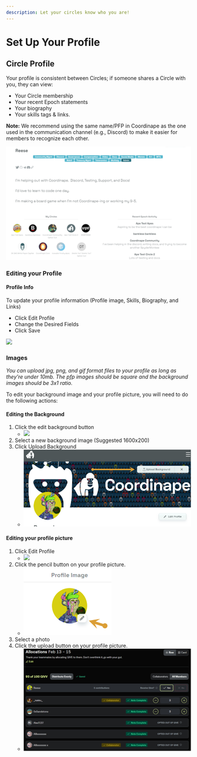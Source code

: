 ```yaml
---
description: Let your circles know who you are!
---
```


# Set Up Your Profile

## Circle Profile

Your profile is consistent between Circles; if someone shares a Circle with you, they can view:

* Your Circle membership
* Your recent Epoch statements
* Your biography
* Your skills tags & links.

**Note:** We recommend using the same name/PFP in Coordinape as the one used in the communication channel (e.g., Discord) to make it easier for members to recognize each other.

![Coordinape Member Profile](<../../../.gitbook/assets/image (20) (1).png>)

### Editing your Profile

#### Profile Info

To update your profile information (Profile image, Skills, Biography, and Links)

* Click Edit Profile
* Change the Desired Fields
* Click Save

![](../../../.gitbook/assets/How\_to\_Coordinape13.jpg)

### **Images**

_You can upload jpg, png, and gif format files to your profile as long as they're under 10mb. The pfp images should be square and the background images should be 3x1 ratio._

&#x20;To edit your background image and your profile picture, you will need to do the following actions:

#### Editing the Background

1. Click the edit background button
   * ![](<../../../.gitbook/assets/image (42).png>)
2. Select a new background image (Suggested 1600x200)
3. Click Upload Background
   * ![](<../../../.gitbook/assets/image (34) (1).png>)

#### Editing your profile picture

1. Click Edit Profile
   * ![](<../../../.gitbook/assets/image (37).png>)
2. Click the pencil button on your profile picture.
   * ![](<../../../.gitbook/assets/image (36) (1).png>)
3. Select a photo
4. Click the upload button on your profile picture.
   * ![](<../../../.gitbook/assets/image (46).png>)
